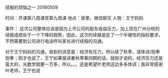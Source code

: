 续报的烦恼之一
20180509

时间：开课第八周课至第九周课
地点：家里，微信聊天
人物：王宁妈妈

事件：
这次公司整体应该是因为上市公司的股东收益压力，加上现在广州分校的续报成绩处于一个下降的趋势，因此，这次的续报是定了一个半硬性的指标要求，不然需要到公司进行电话呼叫家长进行续报的沟通。

对于王宁妈妈的沟通，收到的消息是：经济有压力，所以续了秋季，请体谅/抱拳抱拳；刚才也说了，王宁如果报读暑秋寒春四期的话，就刚才说的，经济压力还是蛮大的，光数学就要一万多，所以。。。还是希望叶老师这边多多体谅；我非常感谢叶老师，王宁也说